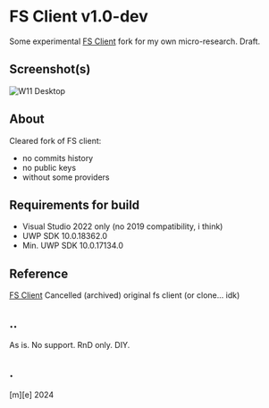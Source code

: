 # FS Client v1.0-dev
Some experimental [FS Client](https://github.com/fsclient/fs-clone) fork for my own micro-research. Draft.

## Screenshot(s)
![W11 Desktop](Images/shot10.png)

## About
Cleared fork of FS client:
- no commits history
- no public keys
- without some providers

## Requirements for build
- Visual Studio 2022 only (no 2019 compatibility, i think)
- UWP SDK 10.0.18362.0
- Min. UWP SDK 10.0.17134.0

## Reference
[FS Client](https://github.com/fsclient/fs-clone) Cancelled (archived) original fs client (or clone... idk)

## ..
As is. No support. RnD only. DIY.

## .
[m][e] 2024

